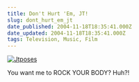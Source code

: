 ```yaml
---
title: Don't Hurt 'Em, JT!
slug: dont_hurt_em_jt
date_published: 2004-11-18T18:35:41.000Z
date_updated: 2004-11-18T18:35:41.000Z
tags: Television, Music, Film
---
```


[![Jtposes](http://www.anildash.com/photos/uncategorized/jtposes.jpg)](http://www.anildash.com/photos/uncategorized/jtposes.jpg)

You want me to ROCK YOUR BODY? Huh?!
